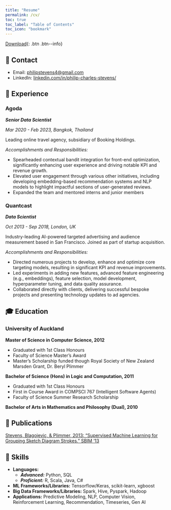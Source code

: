 ```yaml
---
title: "Resume"
permalink: /cv/
toc: true
toc_label: "Table of Contents"
toc_icon: "bookmark"
---
```


[Download](https://philipstevens.github.io/files/20240521-pcs-resume.pdf "download"){: .btn .btn--info}

## 📧 Contact
- Email: [philipstevens4@gmail.com](mailto:philipstevens4@gmail.com)
- LinkedIn: [linkedin.com/in/philip-charles-stevens/](https://www.linkedin.com/in/philip-charles-stevens/)

## 💼 Experience
### Agoda

***Senior Data Scientist***

*Mar 2020 - Feb 2023, Bangkok, Thailand*

Leading online travel agency, subsidiary of Booking Holdings.

_Accomplishments and Responsibilities:_
- Spearheaded contextual bandit integration for front-end optimization, significantly enhancing user experience and driving
notable KPI and revenue growth.
- Elevated user engagement through various other initiatives, including developing embedding-based recommendation systems and NLP models to highlight impactful sections of user-generated reviews.
- Expanded the team and mentored interns and junior members

### Quantcast

***Data Scientist***

*Oct 2013 - Sep 2018, London, UK*

Industry-leading AI-powered targeted advertising and audience measurement based in San Francisco. Joined as part of startup
acquisition.

_Accomplishments and Responsibilities:_
- Directed numerous projects to develop, enhance and optimize core targeting models, resulting in significant KPI and revenue improvements.
- Led experiments in adding new features, advanced feature engineering (e.g., embeddings), feature selection, model development, hyperparameter tuning, and data quality assurance.
- Collaborated directly with clients, delivering successful bespoke projects and presenting technology updates to ad agencies.

## 🎓 Education
### University of Auckland

**Master of Science in Computer Science, 2012**
- Graduated with 1st Class Honours
- Faculty of Science Master’s Award
- Master’s Scholarship funded though Royal Society of New Zealand Marsden Grant, Dr. Beryl Plimmer

**Bachelor of Science (Hons) in Logic and Computation, 2011**
- Graduated with 1st Class Honours
- First in Course Award in COMPSCI 767 (Intelligent Software Agents)
- Faculty of Science Summer Research Scholarship

**Bachelor of Arts in Mathematics and Philosophy (Dual), 2010**
  
## 📖 Publications
[Stevens, Blagojevic, & Plimmer, 2013: “Supervised Machine Learning for Grouping
Sketch Diagram Strokes.” SBIM ‘13](https://dl.acm.org/doi/10.1145/2487381.2487383)

## 🤖 Skills
- **Languages:**
  - ***Advanced:*** Python,  SQL
  - ***Proficient:*** R, Scala, Java, C#
- **ML Frameworks/Libraries:** Tensorflow/Keras, scikit-learn, xgboost
- **Big Data Frameworks/Libraries:** Spark, Hive, Pyspark, Hadoop
- **Applications:** Predictive Modeling, NLP, Computer Vision, Reinforcement Learning, Recommendation, Timeseries, Gen AI







